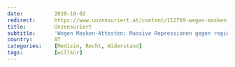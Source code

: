 ```yaml
---
date:          2020-10-02
redirect:      https://www.unzensuriert.at/content/112769-wegen-masken-attesten-massive-repressionen-gegen-regierungskritischen-arzt-eifler/
title:         Unzensuriert
subtitle:      'Wegen Masken-Attesten: Massive Repressionen gegen regierungskritischen Arzt Peer Eifler'
country:       AT
categories:    [Medizin, Recht, Widerstand]
tags:          [willkür]
---
```

